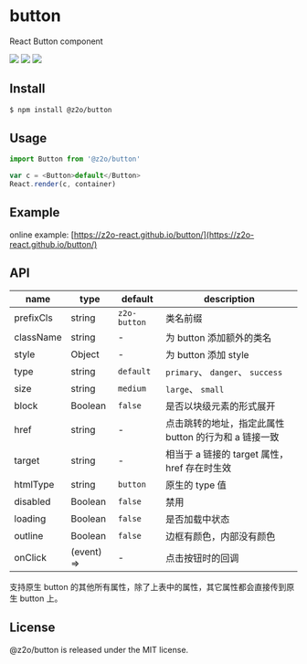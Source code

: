 # button

React Button component

[![](https://img.shields.io/npm/v/@z2o/button.svg)](https://www.npmjs.com/package/@z2o/button)
[![](https://img.shields.io/npm/dm/@z2o/button.svg)](https://www.npmjs.com/package/@z2o/button)
[![](https://img.shields.io/github/license/z2o-react/button.svg)](https://github.com/z2o-react/button/blob/master/LICENSE)

## Install

```bash
$ npm install @z2o/button
```

## Usage

```javascript
import Button from '@z2o/button'

var c = <Button>default</Button>
React.render(c, container)
```

## Example

online example: [https://z2o-react.github.io/button/](https://z2o-react.github.io/button/)

## API

| name | type | default | description |
| --- | --- | --- | --- |
| prefixCls | string | `z2o-button` | 类名前缀 |
| className | string | - | 为 button 添加额外的类名 |
| style | Object | - | 为 button 添加 style |
| type | string | `default` | `primary`、 `danger`、 `success` |
| size | string | `medium` | `large`、 `small` |
| block | Boolean | `false` | 是否以块级元素的形式展开 |
| href | string | - | 点击跳转的地址，指定此属性 button 的行为和 a 链接一致 |
| target | string | - | 相当于 a 链接的 target 属性，href 存在时生效 |
| htmlType | string | `button` | 原生的 type 值 |
| disabled | Boolean | `false` | 禁用 |
| loading | Boolean | `false` | 是否加载中状态 |
| outline | Boolean | `false` | 边框有颜色，内部没有颜色 |
| onClick | (event) => | - | 点击按钮时的回调 |

支持原生 button 的其他所有属性，除了上表中的属性，其它属性都会直接传到原生 button 上。

## License

@z2o/button is released under the MIT license.

